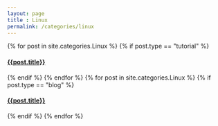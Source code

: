 ```yaml
---
layout: page
title : Linux
permalink: /categories/linux
---
```

<div id="archives">
    {% for post in site.categories.Linux %}
        {% if post.type == "tutorial" %}
            <article class="archive-item">
                <h4><a href="{{ site.baseurl }}{{ post.url }}">{{post.title}}</a></h4>
            </article>
        {% endif %}
    {% endfor %}
    {% for post in site.categories.Linux %}
        {% if post.type == "blog" %}
            <article class="archive-item">
                <h4><a href="{{ site.baseurl }}{{ post.url }}">{{post.title}}</a></h4>
            </article>
        {% endif %}
    {% endfor %}
</div>
